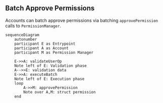 ## Batch Approve Permissions

Accounts can batch approve permissions via batching `approvePermission` calls to `PermissionManager`.

```mermaid
sequenceDiagram
    autonumber
    participant E as Entrypoint
    participant A as Account
    participant M as Permission Manager

    E->>A: validateUserOp
    Note left of E: Validation phase
    A-->>E: validation data
    E->>A: executeBatch
    Note left of E: Execution phase
    loop
        A->>M: approvePermission
        Note over A,M: struct permission
    end
```
